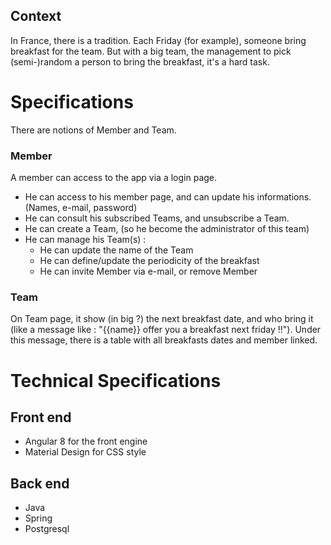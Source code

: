 ## Context

In France, there is a tradition. Each Friday (for example), someone bring breakfast for the team. But with a big team, the management to pick (semi-)random a person to bring the breakfast, it's a hard task.

# Specifications

There are notions of Member and Team.

### Member
A member can access to the app via a login page.

* He can access to his member page, and can update his informations. (Names, e-mail, password)
* He can consult his subscribed Teams, and unsubscribe a Team.
* He can create a Team, (so he become the administrator of this team)
* He can manage his Team(s) :
  * He can update the name of the Team
  * He can define/update the periodicity of the breakfast
  * He can invite Member via e-mail, or remove Member

### Team

On Team page, it show (in big ?) the next breakfast date, and who bring it (like a message like : "{{name}} offer you a breakfast next friday !!"). 
Under this message, there is a table with all breakfasts dates and member linked.


# Technical Specifications

## Front end
- Angular 8 for the front engine
- Material Design for CSS style

## Back end
- Java
- Spring
- Postgresql
